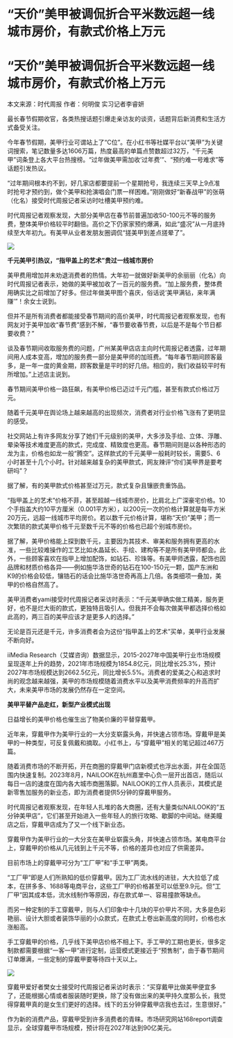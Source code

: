 # “天价”美甲被调侃折合平米数远超一线城市房价，有款式价格上万元

# “天价”美甲被调侃折合平米数远超一线城市房价，有款式价格上万元

本文来源：时代周报 作者：何明俊 实习记者李睿妍

最长春节假期收官，各类热搜话题引爆走亲访友的谈资，话题背后新消费和生活方式备受关注。

今年春节假期，美甲行业可谓站上了“C位”。在小红书等社媒平台以“美甲”为关键词搜索，笔记数量多达1606万篇，热度最高的单篇点赞数超过32万，“千元美甲”词条登上各大平台热搜榜。“过年做美甲需加收‘过年费’”、“预约难一号难求”等话题引发热议。

“过年期间根本约不到，好几家店都要提前一个星期抢号，我连续三天早上9点准时抢号才预约到，做个美甲和抢演唱会门票一样困难。”刚刚做好“新春战甲”的张萌（化名）接受时代周报记者采访时吐槽美甲预约难。

时代周报记者观察发现，大部分美甲店在春节前普遍加收50-100元不等的服务费，整体美甲价格较平时翻倍。高价之下仍家家预约爆满，如此“盛况”从一月底持续至大年初九。有美甲从业者发朋友圈调侃“搓美甲到差点搓晕了”。

![](https://inews.gtimg.com/om_bt/O4HYkP8SbMj3-O7wTcNrx2ND7FDAINDLpwO_b3nTRrjEYAA/1000)

**千元美甲引热议，“指甲盖上的艺术”贵过一线城市房价**

美甲费用增加并未劝退消费者的热情。大年初一就做好新美甲的余丽丽（化名）向时代周报记者表示，她做的美甲被加收了一百元的服务费。“加上服务费，整体费用确实比之前增加了好多。但过年做美甲图个喜庆，俗话说‘美甲满钻，来年满赚’”！余女士说到。

但并不是所有消费者都能接受春节期间的高价美甲，时代周报记者观察发现，也有网友对于美甲加收“春节费”感到不解，“春节要收春节费，以后是不是每个节日都要收费？”

谈及春节期间收取服务费的问题，广州某美甲店店主向时代周报记者透露，过年期间用人成本变高，增加的服务费一部分是美甲师的加班费。“每年春节期间顾客最多，是一年一度的黄金期，顾客数量是平时的好几倍。相应的，我们收益较平时有所增加。”上述店主说到。

春节期间美甲价格一路狂飙，有美甲价格已迈过千元门槛，甚至有款式价格过万元。

随着千元美甲在舆论场上越来越高的出现频次，消费者对行业价格飞涨有了更明显的感受。

社交网站上有许多网友分享了她们千元级别的美甲，大多涉及手绘、立体、浮雕、晕染等技术难度更高的款式，完成度、精致度也更高。春节期间则是以各种形态的龙为主，价格也如龙一般“腾空”。这样款式的千元美甲一般耗时较长，需要5、6小时甚至十几个小时。针对越来越复杂的美甲款式，网友辣评“你们美甲界是要考研吗”？

据了解，有的美甲款式价格甚至过万元，款式复杂且镶嵌贵重饰品。

“指甲盖上的艺术”价格不菲，甚至超越一线城市房价，比肩北上广深豪宅价格。10个手指盖大约10平方厘米（0.001平方米），以200元一次的价格计算就是每平方米20万元，远超一线城市平均房价。若以数千元价格计算，堪称“天价”美甲；而一次繁琐的款式美甲价格千元至数千元不等的价格也已超个别城市房价。

据了解，美甲价格能上探到数千元，主要因为其技术、审美和服务拥有更高的水准，一些比较难操作的工艺比如水晶延长、手绘、建构等不是所有美甲师都会。此外，一些顾客喜欢在指甲上增加配饰，如钻石、珍珠等。有美甲师透露，配饰也因品牌和材质价格各异——例如施华洛世奇的钻石在100-150元一颗，国产东洲和K9的价格会较低，镶锆石的话会比施华洛世奇再高上几倍。各类细项一叠加，美甲的价格自然高了。

美甲消费者yami接受时代周报记者采访时表示：“千元美甲确实做工精美，服务更好，也不是烂大街的款式，更独特且吸引人。但我并不会每次做美甲都选择价格如此高的，两三百的美甲应该才是更多人的选择。”

无论是百元还是千元，许多消费者会为这份“指甲盖上的艺术”买单，美甲行业发展不断向好。

iiMedia
Research（艾媒咨询）数据显示，2015-2027年中国美甲行业市场规模呈现逐年上升的趋势，2021年市场规模为1854.8亿元，同比增长25.3%，预计2027年市场规模达到2662.5亿元，同比增长5.5%。消费者的爱美之心和追求时尚的观念越来越强，美甲的市场规模随着消费水平以及美甲消费频率的升高而扩大，未来美甲市场的发展仍然存在一定空间。

**美甲平替产品走红，新型产业模式出现**

日益增长的美甲价格也催生出了物美价廉的平替穿戴甲。

近年来，穿戴甲作为美甲行业的一大分支崭露头角，并快速占领市场。穿戴甲是美甲的一种类型，可反复佩戴和摘取。小红书上，与“穿戴甲”相关的笔记超过467万篇。

随着消费市场的不断开拓，开在商圈的穿戴甲门店新模式也浮出水面，并在全国范围内快速复制。2023年8月，NAILOOK在杭州嘉里中心负一层开出首店，随后以每日一店的速度在国内各大城市商圈落脚。NAILOOK的工作人员表示，其模式是新零售加服务的新业态，即为消费者提供5分钟的穿戴甲服务。

时代周报记者观察发现，在年轻人扎堆的各大商圈，还有大量类似NAILOOK的“五分钟美甲店”，它们甚至开始进入一些年轻人的旅行攻略、歇脚的中间站。继美瞳店之后，穿戴甲店成为了又一个线下新业态。

穿戴甲作为美甲行业的一大分支在美甲业崭露头角，并快速占领市场。某电商平台上，穿戴甲的价格从几元钱到上千元不等，价格的差异也对应了供需差异。

目前市场上的穿戴甲可分为“工厂甲”和“手工甲”两类。

“工厂甲”即是人们所熟知的低价穿戴甲。因为工厂流水线的进驻，大大拉低了成本，在拼多多、1688等电商平台，这些工厂甲的价格甚至可以低至9.9元。但“工厂甲”因其成本低，流水线制作等原因，存在款式单一、容易撞款等缺点。

而另一种定制的手工穿戴甲，则与人们印象中十几块的平价甲片不同，大多是色彩艳丽、设计大胆或者装饰华丽的小众款式，在款式上卷出新高度的同时，价格也水涨船高。

手工穿戴甲的价格，几乎线下美甲店价格不相上下。手工甲的工期也更长，很多定制款都需要根据“一客一甲”进行定制，运营模式更接近于“预售制”，由于春节期间订单爆满，一些定制的穿戴甲要等待四十天以上。

![](https://inews.gtimg.com/om_bt/Osduyhgrkjq-6nTOnjXEap4kmYB9ApBn6EfXae5fYO5H0AA/1000)

穿戴甲爱好者樊女士接受时代周报记者采访时表示：“买穿戴甲比做美甲便宜多了，还能根据心情或者服装随时更换，除了没有做出来的美甲持久度那么长，我觉得穿戴甲真的是女生们更好的选择。线下的五分钟穿戴甲店我也去过，生意很好。”

作为新的消费产品，穿戴甲受到许多消费者的青睐。市场研究网站168report调查显示，全球穿戴甲市场规模，预计将在2027年达到90亿美元。

